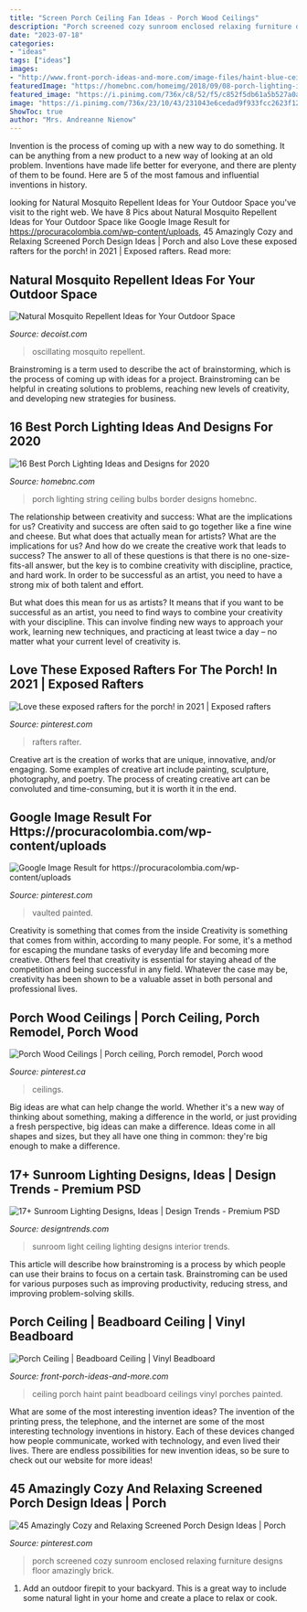 ```yaml
---
title: "Screen Porch Ceiling Fan Ideas - Porch Wood Ceilings"
description: "Porch screened cozy sunroom enclosed relaxing furniture designs floor amazingly brick"
date: "2023-07-18"
categories:
- "ideas"
tags: ["ideas"]
images:
- "http://www.front-porch-ideas-and-more.com/image-files/haint-blue-ceiling-017b.jpg"
featuredImage: "https://homebnc.com/homeimg/2018/09/08-porch-lighting-ideas-homebnc.jpg"
featured_image: "https://i.pinimg.com/736x/c8/52/f5/c852f5db61a5b527a0a8741520e711dd.jpg"
image: "https://i.pinimg.com/736x/23/10/43/231043e6cedad9f933fcc2623f12b886.jpg"
ShowToc: true
author: "Mrs. Andreanne Nienow"
---
```



Invention is the process of coming up with a new way to do something. It can be anything from a new product to a new way of looking at an old problem. Inventions have made life better for everyone, and there are plenty of them to be found. Here are 5 of the most famous and influential inventions in history.

	

		
looking for Natural Mosquito Repellent Ideas for Your Outdoor Space you've visit to the right web. We have 8 Pics about Natural Mosquito Repellent Ideas for Your Outdoor Space like Google Image Result for https://procuracolombia.com/wp-content/uploads, 45 Amazingly Cozy and Relaxing Screened Porch Design Ideas | Porch and also Love these exposed rafters for the porch! in 2021 | Exposed rafters. Read more:
		
    
## Natural Mosquito Repellent Ideas For Your Outdoor Space

<img loading=lazy src="https://cdn.decoist.com/wp-content/uploads/2015/05/Outdoor-oscillating-ceiling-fan.jpg" onerror="this.onerror=null;this.src='https://tse1.mm.bing.net/th?id=OIP.v8Jbu1-lWHuw8rxNPhbFlQHaKD&amp;pid=15.1';" alt="Natural Mosquito Repellent Ideas for Your Outdoor Space">

_Source: decoist.com_

>oscillating mosquito repellent. 

	

Brainstroming is a term used to describe the act of brainstorming, which is the process of coming up with ideas for a project. Brainstroming can be helpful in creating solutions to problems, reaching new levels of creativity, and developing new strategies for business.

    
## 16 Best Porch Lighting Ideas And Designs For 2020

<img loading=lazy src="https://homebnc.com/homeimg/2018/09/08-porch-lighting-ideas-homebnc.jpg" onerror="this.onerror=null;this.src='https://tse4.mm.bing.net/th?id=OIP.DkoG3uff5iwRd7VJGyu7FwHaNM&amp;pid=15.1';" alt="16 Best Porch Lighting Ideas and Designs for 2020">

_Source: homebnc.com_

>porch lighting string ceiling bulbs border designs homebnc. 

	

The relationship between creativity and success: What are the implications for us?
Creativity and success are often said to go together like a fine wine and cheese. But what does that actually mean for artists? What are the implications for us? And how do we create the creative work that leads to success?
The answer to all of these questions is that there is no one-size-fits-all answer, but the key is to combine creativity with discipline, practice, and hard work. In order to be successful as an artist, you need to have a strong mix of both talent and effort.

But what does this mean for us as artists? It means that if you want to be successful as an artist, you need to find ways to combine your creativity with your discipline. This can involve finding new ways to approach your work, learning new techniques, and practicing at least twice a day – no matter what your current level of creativity is.

    
## Love These Exposed Rafters For The Porch! In 2021 | Exposed Rafters

<img loading=lazy src="https://i.pinimg.com/736x/c8/52/f5/c852f5db61a5b527a0a8741520e711dd.jpg" onerror="this.onerror=null;this.src='https://tse3.mm.bing.net/th?id=OIP.wqpzPJ3yiedpJQ6YPGPAFwHaJ3&amp;pid=15.1';" alt="Love these exposed rafters for the porch! in 2021 | Exposed rafters">

_Source: pinterest.com_

>rafters rafter. 

	

Creative art is the creation of works that are unique, innovative, and/or engaging. Some examples of creative art include painting, sculpture, photography, and poetry. The process of creating creative art can be convoluted and time-consuming, but it is worth it in the end.

    
## Google Image Result For Https://procuracolombia.com/wp-content/uploads

<img loading=lazy src="https://i.pinimg.com/736x/23/10/43/231043e6cedad9f933fcc2623f12b886.jpg" onerror="this.onerror=null;this.src='https://tse4.mm.bing.net/th?id=OIP.36pxG7LYDiV1jy9ysMDlKAHaLH&amp;pid=15.1';" alt="Google Image Result for https://procuracolombia.com/wp-content/uploads">

_Source: pinterest.com_

>vaulted painted. 

	

Creativity is something that comes from the inside
Creativity is something that comes from within, according to many people. For some, it's a method for escaping the mundane tasks of everyday life and becoming more creative. Others feel that creativity is essential for staying ahead of the competition and being successful in any field. Whatever the case may be, creativity has been shown to be a valuable asset in both personal and professional lives.

    
## Porch Wood Ceilings | Porch Ceiling, Porch Remodel, Porch Wood

<img loading=lazy src="https://i.pinimg.com/736x/89/7c/48/897c48bd15d9f619f64901cb33173799.jpg" onerror="this.onerror=null;this.src='https://tse3.mm.bing.net/th?id=OIP.6e8f9ywGJxZog_hj6JT6KgHaJ3&amp;pid=15.1';" alt="Porch Wood Ceilings | Porch ceiling, Porch remodel, Porch wood">

_Source: pinterest.ca_

>ceilings. 

	

Big ideas are what can help change the world. Whether it's a new way of thinking about something, making a difference in the world, or just providing a fresh perspective, big ideas can make a difference. Ideas come in all shapes and sizes, but they all have one thing in common: they're big enough to make a difference.

    
## 17+ Sunroom Lighting Designs, Ideas | Design Trends - Premium PSD

<img loading=lazy src="https://images.designtrends.com/wp-content/uploads/2016/08/30160234/Sunroom-Ceiling-Light-Design.jpg" onerror="this.onerror=null;this.src='https://tse4.mm.bing.net/th?id=OIP.KmomMoJEspw1OnYTfoqvMgHaE8&amp;pid=15.1';" alt="17+ Sunroom Lighting Designs, Ideas | Design Trends - Premium PSD">

_Source: designtrends.com_

>sunroom light ceiling lighting designs interior trends. 

	

This article will describe how brainstroming is a process by which people can use their brains to focus on a certain task. Brainstroming can be used for various purposes such as improving productivity, reducing stress, and improving problem-solving skills.

    
## Porch Ceiling | Beadboard Ceiling | Vinyl Beadboard

<img loading=lazy src="http://www.front-porch-ideas-and-more.com/image-files/haint-blue-ceiling-017b.jpg" onerror="this.onerror=null;this.src='https://tse2.mm.bing.net/th?id=OIP.syJTi0pOMSv_GzMCCqIEQQHaE7&amp;pid=15.1';" alt="Porch Ceiling | Beadboard Ceiling | Vinyl Beadboard">

_Source: front-porch-ideas-and-more.com_

>ceiling porch haint paint beadboard ceilings vinyl porches painted. 

	

What are some of the most interesting invention ideas?
The invention of the printing press, the telephone, and the internet are some of the most interesting technology inventions in history. Each of these devices changed how people communicate, worked with technology, and even lived their lives. There are endless possibilities for new invention ideas, so be sure to check out our website for more ideas!

    
## 45 Amazingly Cozy And Relaxing Screened Porch Design Ideas | Porch

<img loading=lazy src="https://i.pinimg.com/originals/ca/4c/65/ca4c656327052e665fd8dc1d99434547.jpg" onerror="this.onerror=null;this.src='https://tse2.mm.bing.net/th?id=OIP.Q8cEJpFPV_GRM1zWFwcz9QHaJ3&amp;pid=15.1';" alt="45 Amazingly Cozy and Relaxing Screened Porch Design Ideas | Porch">

_Source: pinterest.com_

>porch screened cozy sunroom enclosed relaxing furniture designs floor amazingly brick. 

	

1. Add an outdoor firepit to your backyard. This is a great way to include some natural light in your home and create a place to relax or cook. 

